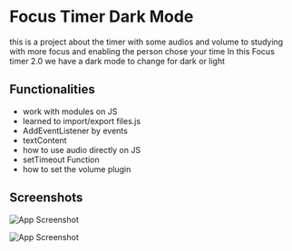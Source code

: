 
# Focus Timer Dark Mode

this is a project about the timer with some audios and volume to studying with more focus and enabling the person chose your time
In this Focus timer 2.0 we have a dark mode to change for dark or light
## Functionalities

- work with modules on JS 
- learned to import/export files.js 
- AddEventListener by events
- textContent
- how to use audio directly on JS
- setTimeout Function
- how to set the volume plugin

## Screenshots

![App Screenshot](https://i.imgur.com/FbRS7Cp.png)

![App Screenshot](https://i.imgur.com/T7W5VkQ.png)

